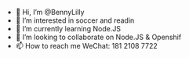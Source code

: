 - 👋 Hi, I’m @BennyLilly
- 👀 I’m interested in soccer and readin
- 🌱 I’m currently learning Node.JS
- 💞️ I’m looking to collaborate on Node.JS & Openshif
- 📫 How to reach me WeChat: 181 2108 7722

<!---
BennyLilly/BennyLilly is a ✨ special ✨ repository because its `README.md` (this file) appears on your GitHub profile.
You can click the Preview link to take a look at your changes.
--->
